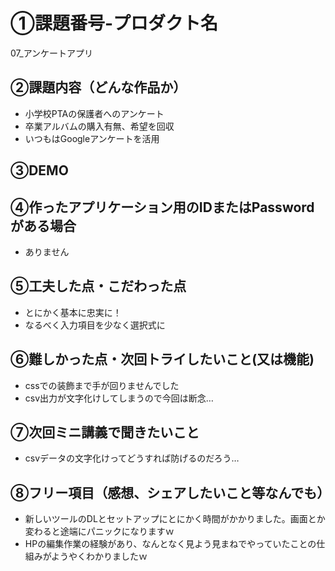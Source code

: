 # ①課題番号-プロダクト名

07_アンケートアプリ

## ②課題内容（どんな作品か）

- 小学校PTAの保護者へのアンケート
- 卒業アルバムの購入有無、希望を回収
- いつもはGoogleアンケートを活用

## ③DEMO



## ④作ったアプリケーション用のIDまたはPasswordがある場合

- ありません

## ⑤工夫した点・こだわった点

- とにかく基本に忠実に！
- なるべく入力項目を少なく選択式に

## ⑥難しかった点・次回トライしたいこと(又は機能)

- cssでの装飾まで手が回りませんでした
- csv出力が文字化けしてしまうので今回は断念…

## ⑦次回ミニ講義で聞きたいこと

- csvデータの文字化けってどうすれば防げるのだろう…

## ⑧フリー項目（感想、シェアしたいこと等なんでも）

- 新しいツールのDLとセットアップにとにかく時間がかかりました。画面とか変わると途端にパニックになりますｗ
- HPの編集作業の経験があり、なんとなく見よう見まねでやっていたことの仕組みがようやくわかりましたｗ
